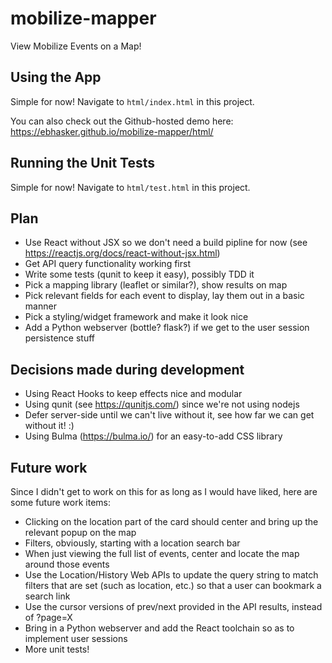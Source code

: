 # mobilize-mapper
View Mobilize Events on a Map!

## Using the App

Simple for now! Navigate to `html/index.html` in this project.

You can also check out the Github-hosted demo here: https://ebhasker.github.io/mobilize-mapper/html/

## Running the Unit Tests

Simple for now! Navigate to `html/test.html` in this project.

## Plan

* Use React without JSX so we don't need a build pipline for now (see https://reactjs.org/docs/react-without-jsx.html)
* Get API query functionality working first
* Write some tests (qunit to keep it easy), possibly TDD it
* Pick a mapping library (leaflet or similar?), show results on map
* Pick relevant fields for each event to display, lay them out in a basic manner
* Pick a styling/widget framework and make it look nice
* Add a Python webserver (bottle? flask?) if we get to the user session persistence stuff

## Decisions made during development

* Using React Hooks to keep effects nice and modular
* Using qunit (see https://qunitjs.com/) since we're not using nodejs
* Defer server-side until we can't live without it, see how far we can get without it! :)
* Using Bulma (https://bulma.io/) for an easy-to-add CSS library

## Future work
Since I didn't get to work on this for as long as I would have liked, here are some future work items:
* Clicking on the location part of the card should center and bring up the relevant popup on the map
* Filters, obviously, starting with a location search bar
* When just viewing the full list of events, center and locate the map around those events
* Use the Location/History Web APIs to update the query string to match filters that are set (such as location, etc.) so that a user can bookmark a search link
* Use the cursor versions of prev/next provided in the API results, instead of ?page=X
* Bring in a Python webserver and add the React toolchain so as to implement user sessions
* More unit tests!
